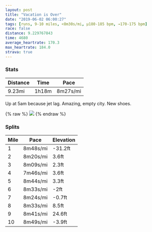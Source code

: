 ```yaml
---
layout: post
title: "Vacation is Over"
date: "2019-06-02 06:00:27"
tags: [runs, 9-10 miles, <8m30s/mi, μ180-185 bpm, →170-175 bpm]
race: false
distance: 9.229767843
time: 4680
average_heartrate: 170.3
max_heartrate: 184.0
strava: true
---
```


### Stats

| Distance | Time | Pace |
|----------|------|------|
|9.23mi|1h18m|8m27s/mi|

Up at 5am because jet lag. Amazing, empty city. New shoes.

{% raw %}
<img src='https://maps.googleapis.com/maps/api/staticmap?maptype=roadmap&path=enc:qurwFfbqbMe@q@aAy@aGsD]_@M_@Aa@Fg@jA{Dd@yBBg@E}BZgCb@_BhBmE`@iBh@eBzAiC`AkCJ_AGyCR}@d@[zCi@hAk@rAoArCaEbAy@`Ae@jAOfCFnCb@pAb@rAQn@DdAX~@?j@LdBK`JxAxAN|PnCnGrAvIvBpD`ArE|An@LlHxCNNZp@PNVDl@S^@lAb@jAx@pAtAhAfBf@hAR|AF|B@`BJvBCPa@l@CxBFdDZfFFrCIbDa@`BGb@HpBKx@Av@B`AJtAQpBA~AJnAAlAFh@f@hAJ`@d@f@\p@J^Bh@VTd@x@wA~@eBRMP@Vp@`BfC`HNrARjATtCTxAF|@PdAB`@Rj@h@x@VbAn@rENhB`@`B|@nAd@dBv@p@t@vAXbAdA~BEJ?Vh@dBTjAh@RR\\nAd@`AlAvAn@b@dB~BXtAC|Ab@vAPVjAr@RTXl@l@v@Vv@|@XTNvAdCv@dA^v@Ff@Q|@Ad@YdAAZNtAl@hAIbA?b@LlAB|@Nd@QRUK_@DcAz@IR@bACRQ\w@z@sCbA{@Pi@`@i@DQJa@r@i@tCFrECfAOhA_AdAs@`Au@fBSZ_@Xa@D]Im@]}@qBu@sAeAs@M?KHoAfDUTQCo@]cCg@iA?aBOaAa@}AMeBm@sBM_@]Oi@?e@LmACS_Ac@a@c@Ui@i@_CKJ[z@gApESn@]f@e@PgAMaAq@sAo@cE}@cDk@{@EeEd@{@CQOGa@FuE?{ANsBX{BESMOyAgA_@O{AEwASyALyAKsBs@wAgAMGuAOc@BcATsBGoASwBQy@a@yBa@o@W_CEaDDwBWwECiAQw@?m@MyBAs@DYI}@q@SEwBBuACs@F_BOmBB_CGkDa@{@a@o@Qe@A{@NaFA_Ea@oB?yCQe@IqBu@}@mA]W}AU_Bg@OWIm@l@[d@iAZMJSd@qCRaET[nAoAPq@T_@h@uBTuAt@cBn@_CHi@I_@BSt@{@t@e@PSTwBRu@l@_Dj@eA^YHQN{@f@sBl@yATeAZe@Rg@Hc@Ay@DSFI\GBi@RmA@s@P}@t@qB`BaCh@kAlAyFFq@z@iBVWDOCmARuA\m@x@u@PWNi@RgBv@yAj@wBj@kAT_AHcAVkAGGq@G&key=AIzaSyC1MId7bFpkLXNAaYhBSTb8jLyiSqzbDtM&size=800x800&markers=color:yellow|label:S|40.73321,-73.98452&markers=color:green|label:F|40.73284999999998,-73.98742000000007'>
{% endraw %}

### Splits

| Mile | Pace | Elevation |
|------|------|-----------|
|1|8m48s/mi|-31.2ft|
|2|8m20s/mi|3.6ft|
|3|8m09s/mi|2.3ft|
|4|7m46s/mi|3.6ft|
|5|8m44s/mi|3.3ft|
|6|8m33s/mi|-2ft|
|7|8m24s/mi|-0.7ft|
|8|8m33s/mi|8.5ft|
|9|8m41s/mi|24.6ft|
|10|8m49s/mi|-3.9ft|
